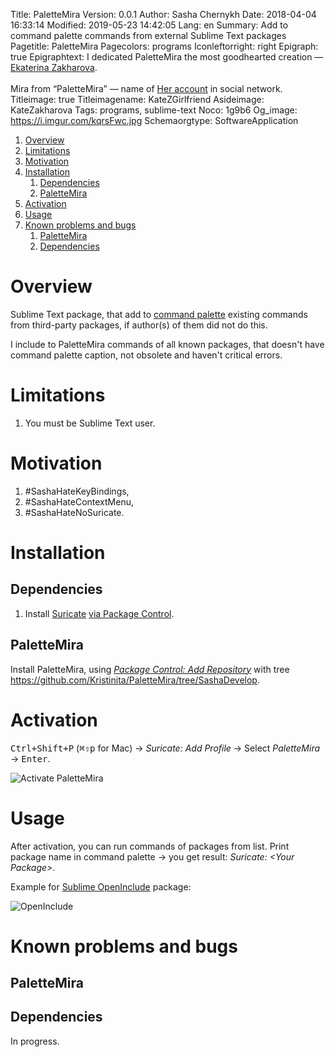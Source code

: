 Title: PaletteMira
Version: 0.0.1
Author: Sasha Chernykh
Date: 2018-04-04 16:33:14
Modified: 2019-05-23 14:42:05
Lang: en
Summary: Add to command palette commands from external Sublime Text packages
Pagetitle: PaletteMira
Pagecolors: programs
Iconleftorright: right
Epigraph: true
Epigraphtext: I dedicated PaletteMira the most goodhearted creation — [Ekaterina Zakharova](https://vk.com/id193658076). <br><br> Mira from “PaletteMira” — name of [Her account](https://vk.com/id388308587) in social network.
Titleimage: true
Titleimagename: KateZGirlfriend
Asideimage: KateZakharova
Tags: programs, sublime-text
Noco: 1g9b6
Og_image: https://i.imgur.com/kqrsFwc.jpg
Schemaorgtype: SoftwareApplication

<!-- MarkdownTOC -->

1. [Overview](#Overview)
1. [Limitations](#Limitations)
1. [Motivation](#Motivation)
1. [Installation](#Installation)
	1. [Dependencies](#Dependencies)
	1. [PaletteMira](#PaletteMira)
1. [Activation](#Activation)
1. [Usage](#Usage)
1. [Known problems and bugs](#Known-problems-and-bugs)
	1. [PaletteMira](#PaletteMira-1)
	1. [Dependencies](#Dependencies-1)

<!-- /MarkdownTOC -->

<a id="Overview"></a>
# Overview

Sublime Text package, that add to [command palette](http://docs.sublimetext.info/en/latest/reference/command_palette.html) existing commands from third-party packages, if author(s) of them did not do this.

I include to PaletteMira commands of all known packages, that doesn't have command palette caption, not obsolete and haven't critical errors.

<a id="Limitations"></a>
# Limitations

1. You must be Sublime Text user.

<a id="Motivation"></a>
# Motivation

1. \#SashaHateKeyBindings,
1. \#SashaHateContextMenu,
1. \#SashaHateNoSuricate.

<a id="Installation"></a>
# Installation

<a id="Dependencies"></a>
## Dependencies

1. Install [Suricate](https://packagecontrol.io/packages/Suricate) [via Package Control](https://packagecontrol.io/docs/usage).

<a id="PaletteMira"></a>
## PaletteMira

Install PaletteMira, using [*Package Control: Add Repository*](https://stackoverflow.com/a/44441455/5951529) with tree <https://github.com/Kristinita/PaletteMira/tree/SashaDevelop>.

<a id="Activation"></a>
# Activation

<kbd>Ctrl+Shift+P</kbd> (<kbd>⌘⇧p</kbd> for Mac) → *Suricate: Add Profile* → Select *PaletteMira* → <kbd>Enter</kbd>.

![Activate PaletteMira](https://i.imgur.com/LAS3eTl.png)

<a id="Usage"></a>
# Usage

After activation, you can run commands of packages from list. Print package name in command palette → you get result: *Suricate: &#60;Your Package&#62;*.

Example for [Sublime OpenInclude](https://github.com/titoBouzout/Open-Include) package:

![OpenInclude](https://i.imgur.com/EQNWf9y.png)

<a id="Known-problems-and-bugs"></a>
# Known problems and bugs

<a id="PaletteMira-1"></a>
## PaletteMira

<a id="Dependencies-1"></a>
## Dependencies

In progress.
